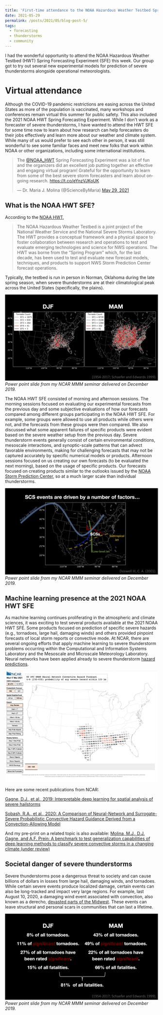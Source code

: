 ```yaml
---
title: 'First-time attendance to the NOAA Hazardous Weather Testbed Spring Forecasting Experiment'
date: 2021-05-29
permalink: /posts/2021/05/blog-post-5/
tags:
  - forecasting
  - thunderstorms
  - community
---
```


I had the wonderful opportunity to attend the NOAA Hazardous Weather Testbed (HWT) Spring Forecasting Experiment (SFE) this week. Our group got to try out several new experimental models for prediction of severe thunderstorms alongside operational meteorologists. 

Virtual attendance
======
Although the COVID-19 pandemic restrictions are easing across the United States as more of the population is vaccinated, many workshops and conferences remain virtual this summer for public safety. This also included the 2021 NOAA HWT Spring Forecasting Experiment. While I don't work as a forecaster of severe thunderstorms, I have wanted to attend the HWT SFE for some time now to learn about how research can help forecasters do their jobs effectively and learn more about our weather and climate system. While many of us would prefer to see each other in person, it was still wonderful to see some familiar faces and meet new folks that work within NOAA or other organizations, including some international institutions.

<div class="center">
  
<blockquote class="twitter-tweet"><p lang="en" dir="ltr">The <a href="https://twitter.com/NOAA_HWT?ref_src=twsrc%5Etfw">@NOAA_HWT</a> Spring Forecasting Experiment was a lot of fun and the organizers did an excellent job putting together an effective and engaging virtual program! Grateful for the opportunity to learn from some of the best severe storm forecasters and learn about ongoing research. <a href="https://t.co/eYnzVJKoUK">https://t.co/eYnzVJKoUK</a></p>&mdash; Dr. Maria J. Molina (@ScienceByMaria) <a href="https://twitter.com/ScienceByMaria/status/1398666564921040898?ref_src=twsrc%5Etfw">May 29, 2021</a></blockquote> <script async src="https://platform.twitter.com/widgets.js" charset="utf-8"></script>

</div>

What is the NOAA HWT SFE?
------
According to the [NOAA HWT](https://hwt.nssl.noaa.gov/),
>The NOAA Hazardous Weather Testbed is a joint project of the National Weather Service and the National Severe Storms Laboratory. The HWT provides a conceptual framework and a physical space to foster collaboration between research and operations to test and evaluate emerging technologies and science for NWS operations. The HWT was borne from the “Spring Program” which, for the last decade, has been used to test and evaluate new forecast models, techniques, and products to support NWS Storm Prediction Center forecast operations.

Typically, the testbed is run in person in Norman, Oklahoma during the late spring season, when severe thunderstorms are at their climatological peak across the United States (specifically, the plains).

![](/posts/djfvsmam.png)
_Power point slide from my NCAR MMM seminar delivered on December 2019._

The NOAA HWT SFE consisted of morning and afternoon sessions. The morning sessions focused on evaluating our experimental forecasts from the previous day and some subjective evaluations of how our forecasts compared among different groups participating in the NOAA HWT SFE. For example, some groups were allowed to use all products while others were not, and the forecasts from these groups were then compared. We also discussed what some apparent failures of specific products were evident based on the severe weather setup from the previous day. Severe thunderstorm events generally consist of certain environmental conditions, mesoscale interactions, and synoptic-scale patterns that can advect favorable environments, making for challenging forecasts that may not be captured accurately by specific numerical models or products. Afternoon sessions focused on us creating our own forecasts (to be evaluated the next morning), based on the usage of specific products. Our forecasts focused on creating products similar to the outlooks issued by the [NOAA Storm Prediction Center](https://www.spc.noaa.gov/), so at a much larger scale than individual thunderstorms.

![](/posts/environments.png)
_Power point slide from my NCAR MMM seminar delivered on December 2019._

Machine learning presence at the 2021 NOAA HWT SFE
------
As machine learning continues proliferating in the atmospheric and climate sciences, it was exciting to test several products available at the 2021 NOAA HWT SFE. Some products focused on prediction of specific severe hazards (e.g., tornadoes, large hail, damaging winds) and others provided pinpoint forecasts of local storm reports or convective mode. At NCAR, there are several ongoing efforts that apply machine learning to severe thunderstorm problems occurring within the Computational and Information Systems Laboratory and the Mesoscale and Microscale Meteorology Laboratory. Neural networks have been applied already to severe thunderstorm [hazard predictions](https://news.ucar.edu/132793/neural-network-improves-forecasts-severe-storm-hazards).

![Alt Text](/posts/severewx-slow.gif)

Here are some recent publications from NCAR:

[Gagne, D.J., et al., 2019: Interpretable deep learning for spatial analysis of severe hailstorms](https://journals.ametsoc.org/view/journals/mwre/147/8/mwr-d-18-0316.1.xml)

[Sobash, R.A., et al., 2020: A Comparison of Neural-Network and Surrogate-Severe Probabilistic Convective Hazard Guidance Derived from a Convection-Allowing Model](https://journals.ametsoc.org/view/journals/wefo/35/5/wafD200036.xml)

And my pre-print on a related topic is also available:
[Molina, M.J., D.J. Gagne, and A.F. Prein: A benchmark to test generalization capabilities of deep learning methods to classify severe convective storms in a changing climate (under review)](https://www.proquest.com/openview/cab1b53833e4523caa1e692725949830/1?pq-origsite=gscholar&cbl=4882998)

Societal danger of severe thunderstorms
------
Severe thunderstorms pose a dangerous threat to society and can cause billions of dollars in losses from large hail, damaging winds, and tornadoes. While certain severe events produce localized damage, certain events can also be long-tracked and impact very large regions. For example, last August 10, 2020, a damaging wind event associated with convection, also known as a derecho, [devasted parts of the Midwest](https://www.weather.gov/dvn/summary_081020). These events can leave structural and personal scars in communities that can last a lifetime.

![](/posts/djfvsmamstats.png)
_Power point slide from my NCAR MMM seminar delivered on December 2019._
